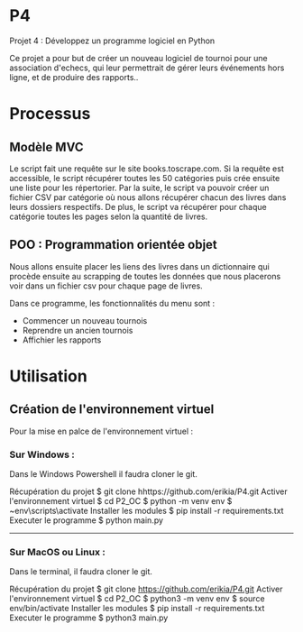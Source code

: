 # P4
Projet 4 : Développez un programme logiciel en Python

Ce projet a pour but de créer un nouveau logiciel de tournoi pour une association d'echecs, qui leur permettrait de gérer leurs événements hors ligne, et de produire des rapports..

# Processus
## Modèle MVC
Le script fait une requête sur le site books.toscrape.com. Si la requête est accessible, le script récupérer toutes les 50 catégories puis crée ensuite une liste pour les répertorier. Par la suite, le script va pouvoir créer un fichier CSV par catégorie où nous allons récupérer chacun des livres dans leurs dossiers respectifs. De plus, le script va récupérer pour chaque catégorie toutes les pages selon la quantité de livres.

## POO : Programmation orientée objet
Nous allons ensuite placer les liens des livres dans un dictionnaire qui procède ensuite au scrapping de toutes les données que nous placerons voir dans un fichier csv pour chaque page de livres.

Dans ce programme, les fonctionnalités du menu sont :

- Commencer un nouveau tournois
- Reprendre un ancien tournois
- Affichier les rapports


# Utilisation
## Création de l'environnement virtuel
Pour la mise en palce de l'environnement virtuel :

### Sur Windows :
Dans le Windows Powershell il faudra cloner le git.

Récupération du projet
$ git clone hhttps://github.com/erikia/P4.git
Activer l'environnement virtuel
$ cd P2_OC 
$ python -m venv env 
$ ~env\scripts\activate
Installer les modules
$ pip install -r requirements.txt
Executer le programme
$ python main.py

----------------------------------------------
### Sur MacOS ou Linux :
Dans le terminal, il faudra cloner le git.

Récupération du projet
$ git clone https://github.com/erikia/P4.git
Activer l'environnement virtuel
$ cd P2_OC 
$ python3 -m venv env 
$ source env/bin/activate
Installer les modules
$ pip install -r requirements.txt
Executer le programme
$ python3 main.py